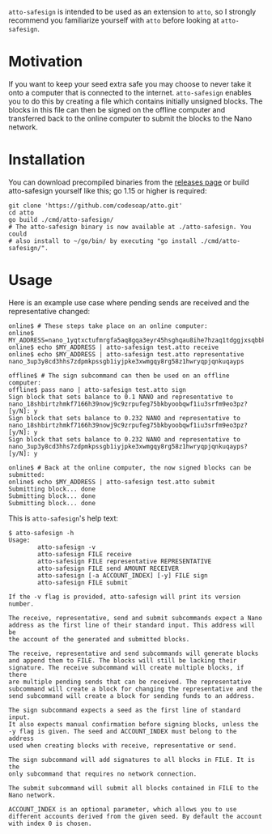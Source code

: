 `atto-safesign` is intended to be used as an extension to `atto`, so I
strongly recommend you familiarize yourself with `atto` before looking
at `atto-safesign`.

# Motivation
If you want to keep your seed extra safe you may choose to never take
it onto a computer that is connected to the internet. `atto-safesign`
enables you to do this by creating a file which contains initially
unsigned blocks. The blocks in this file can then be signed on the
offline computer and transferred back to the online computer to submit
the blocks to the Nano network.

# Installation
You can download precompiled binaries from the [releases
page](https://github.com/codesoap/atto/releases) or build atto-safesign
yourself like this; go 1.15 or higher is required:

```shell
git clone 'https://github.com/codesoap/atto.git'
cd atto
go build ./cmd/atto-safesign/
# The atto-safesign binary is now available at ./atto-safesign. You could
# also install to ~/go/bin/ by executing "go install ./cmd/atto-safesign/".
```

# Usage
Here is an example use case where pending sends are received and the
representative changed:

```
online$ # These steps take place on an online computer:
online$ MY_ADDRESS=nano_1yqtxctufmrgfa5aq8gqa3eyr45hsghqau8ihe7hzaq1tdggjxsqbbkqofi7
online$ echo $MY_ADDRESS | atto-safesign test.atto receive
online$ echo $MY_ADDRESS | atto-safesign test.atto representative nano_3up3y8cd3hhs7zdpmkpssgb1iyjpke3xwmgqy8rg58z1hwryqpjqnkuqayps

offline$ # The sign subcommand can then be used on an offline computer:
offline$ pass nano | atto-safesign test.atto sign
Sign block that sets balance to 0.1 NANO and representative to nano_18shbirtzhmkf7166h39nowj9c9zrpufeg75bkbyoobqwf1iu3srfm9eo3pz? [y/N]: y
Sign block that sets balance to 0.232 NANO and representative to nano_18shbirtzhmkf7166h39nowj9c9zrpufeg75bkbyoobqwf1iu3srfm9eo3pz? [y/N]: y
Sign block that sets balance to 0.232 NANO and representative to nano_3up3y8cd3hhs7zdpmkpssgb1iyjpke3xwmgqy8rg58z1hwryqpjqnkuqayps? [y/N]: y

online$ # Back at the online computer, the now signed blocks can be submitted:
online$ echo $MY_ADDRESS | atto-safesign test.atto submit
Submitting block... done
Submitting block... done
Submitting block... done
```

This is `atto-safesign`'s help text:
```console
$ atto-safesign -h
Usage:
        atto-safesign -v
        atto-safesign FILE receive
        atto-safesign FILE representative REPRESENTATIVE
        atto-safesign FILE send AMOUNT RECEIVER
        atto-safesign [-a ACCOUNT_INDEX] [-y] FILE sign
        atto-safesign FILE submit

If the -v flag is provided, atto-safesign will print its version number.

The receive, representative, send and submit subcommands expect a Nano
address as the first line of their standard input. This address will be
the account of the generated and submitted blocks.

The receive, representative and send subcommands will generate blocks
and append them to FILE. The blocks will still be lacking their
signature. The receive subcommand will create multiple blocks, if there
are multiple pending sends that can be received. The representative
subcommand will create a block for changing the representative and the
send subcommand will create a block for sending funds to an address.

The sign subcommand expects a seed as the first line of standard input.
It also expects manual confirmation before signing blocks, unless the
-y flag is given. The seed and ACCOUNT_INDEX must belong to the address
used when creating blocks with receive, representative or send.

The sign subcommand will add signatures to all blocks in FILE. It is the
only subcommand that requires no network connection.

The submit subcommand will submit all blocks contained in FILE to the
Nano network.

ACCOUNT_INDEX is an optional parameter, which allows you to use
different accounts derived from the given seed. By default the account
with index 0 is chosen.
```
